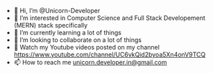 - 👋 Hi, I’m @Unicorn-Developer
- 👀 I’m interested in Computer Science and Full Stack Developement (MERN) stack specifically
- 🌱 I’m currently learning a lot of things
- 💞️ I’m looking to collaborate on a lot of things
- 💞️ Watch my Youtube videos posted on my channel https://www.youtube.com/channel/UC6vkQid2byoa5Xn4onV9TCQ
- 📫 How to reach me unicorn.developer.in@gmail.com

<!---
Unicorn-Developer/Unicorn-Developer is a ✨ special ✨ repository because its `README.md` (this file) appears on your GitHub profile.
You can click the Preview link to take a look at your changes.
--->
